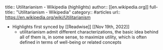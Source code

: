 title:: Utilitarianism - Wikipedia (highlights)
author:: [[en.wikipedia.org]]
full-title:: "Utilitarianism - Wikipedia"
category:: #articles
url:: https://en.wikipedia.org/wiki/Utilitarianism

- Highlights first synced by [[Readwise]] [[Nov 19th, 2022]]
	- utilitarianism admit different characterizations, the basic idea behind all of them is, in some sense, to maximize utility, which is often defined in terms of well-being or related concepts